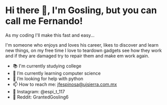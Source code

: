 # Hi there 👋, I'm Gosling, but you can call me Fernando!

As my coding I'll make this fast and easy...

I'm someone who enjoys and loves his career, likes to discover and learn new things, on my free time I love to teardown gadgets
see how they work and if they are damaged try to repair them and make em work again. 

- 📚 I'm currently studying college 
- 🌱 I’m currently learning computer science 
- 🤔 I’m looking for help with python 
- 📫 How to reach me: jfespinosa@ujsierra.com.mx
- 📸 Instagram: @espi_t_117
- 🤖 Reddit: GrantedGosling6


<!--
**GrantedGosling6/GrantedGosling6** is a ✨ _special_ ✨ repository because its `README.md` (this file) appears on your GitHub profile.

Here are some ideas to get you started:

- 🔭 I’m currently working on ...
- 🌱 I’m currently learning ...
- 👯 I’m looking to collaborate on ...
- 🤔 I’m looking for help with ...
- 💬 Ask me about ...
- 📫 How to reach me: ...
- 😄 Pronouns: ...
- ⚡ Fun fact: ...
-->
